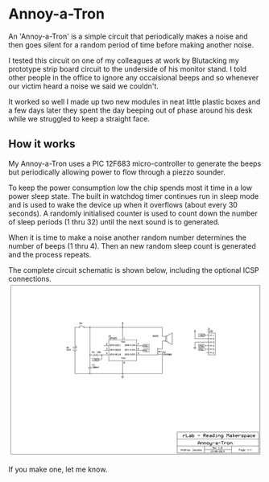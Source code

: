 # Annoy-a-Tron
An 'Annoy-a-Tron' is a simple circuit that periodically makes a noise and then goes silent for a random period of time before making another noise.

I tested this circuit on one of my colleagues at work by Blutacking my prototype strip board circuit to the underside of his monitor stand. I told other people in the office to ignore any occaisional beeps and so whenever our victim heard a noise we said we couldn't.

It worked so well I made up two new modules in neat little plastic boxes and a few days later they spent the day beeping out of phase around his desk while we struggled to keep a straight face.

## How it works
My Annoy-a-Tron uses a PIC 12F683 micro-controller to generate the beeps but periodically allowing power to flow through a piezzo sounder.

To keep the power consumption low the chip spends most it time in a low power sleep state. The built in watchdog timer continues run in sleep mode and is used to wake the device up when it overflows (about every 30 seconds). A randomly initialised counter is used to count down the number of sleep periods (1 thru 32) until the next sound is to generated.

When it is time to make a noise another random number determines the number of beeps (1 thru 4). Then an new random sleep count is generated and the process repeats.

The complete circuit schematic is shown below, including the optional ICSP connections.
![Schematic](schematics/annoy-a-tron.png)

If you make one, let me know.